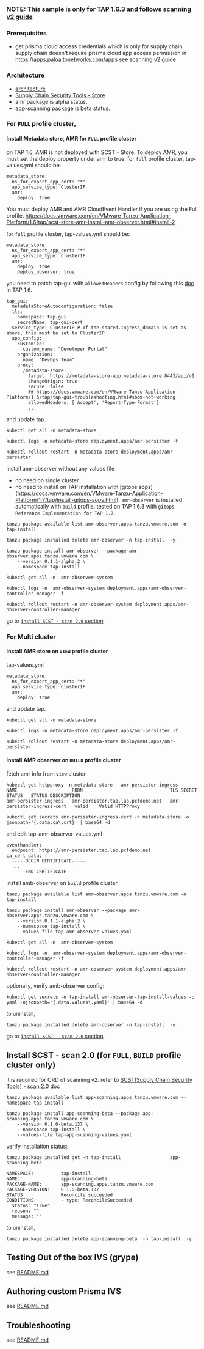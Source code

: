 
### NOTE: This sample is only for TAP 1.6.3 and follows [scanning v2 guide](https://docs.vmware.com/en/VMware-Tanzu-Application-Platform/1.6/tap/scst-scan-install-app-scanning.html)

### Prerequisites
- get prisma cloud access credentials which is only for supply chain. supply chain doesn't require prisma cloud app access permission in https://apps.paloaltonetworks.com/apps
see [scanning v2 guide](https://docs.vmware.com/en/VMware-Tanzu-Application-Platform/1.6/tap/scst-scan-install-app-scanning.html)

### Architecture
- [architecture](https://docs.vmware.com/en/VMware-Tanzu-Application-Platform/1.6/tap/scst-store-amr-architecture.html)
- [Supply Chain Security Tools - Store](https://docs.vmware.com/en/VMware-Tanzu-Application-Platform/1.6/tap/scst-store-deployment-details.html)
-  amr package is alpha status.
-  app-scanning package is beta status.

### For `FULL` profile cluster, 
#### Install Metadata store, AMR for `FULL` profile cluster

on TAP 1.6, AMR is not deployed with SCST - Store. To deploy AMR, you must set the deploy property under amr to true.
for `full` profile cluster, tap-values.yml should be:
```
metadata_store:
  ns_for_export_app_cert: "*"
  app_service_type: ClusterIP
  amr:
    deploy: true
```

You must deploy AMR and AMR CloudEvent Handler if you are using the Full profile.
https://docs.vmware.com/en/VMware-Tanzu-Application-Platform/1.6/tap/scst-store-amr-install-amr-observer.html#install-2

for `full` profile cluster, tap-values.yml should be:
```
metadata_store:
  ns_for_export_app_cert: "*"
  app_service_type: ClusterIP
  amr:
    deploy: true
    deploy_observer: true
```

you need to patch tap-gui with `allowedHeaders` config by following this [doc](https://docs.vmware.com/en/VMware-Tanzu-Application-Platform/1.6/tap/tap-gui-troubleshooting.html#sbom-not-working) in TAP 1.6.
```
tap_gui:
  metadataStoreAutoconfiguration: false 
  tls:
    namespace: tap-gui
    secretName: tap-gui-cert
  service_type: ClusterIP # If the shared.ingress_domain is set as above, this must be set to ClusterIP
  app_config:
    customize:
      custom_name: "Developer Portal"
    organization:
      name: "DevOps Team"
    proxy:
      /metadata-store:
        target: https://metadata-store-app.metadata-store:8443/api/v1
        changeOrigin: true
        secure: false
        ## https://docs.vmware.com/en/VMware-Tanzu-Application-Platform/1.6/tap/tap-gui-troubleshooting.html#sbom-not-working
        allowedHeaders: ['Accept', 'Report-Type-Format']
        ...

```
and update tap.

```
kubectl get all -n metadata-store

kubectl logs -n metadata-store deployment.apps/amr-persister -f

kubectl rollout restart -n metadata-store deployment.apps/amr-persister 
```


install amr-observer without any values file 
- no need on single cluster
- no need to install on TAP installation with [gitops sops)(https://docs.vmware.com/en/VMware-Tanzu-Application-Platform/1.7/tap/install-gitops-sops.html). `amr-observer` is installed automatically with `build` profile. tested on TAP 1.6.3 with `gitops Reference Implementation for TAP 1.7`.

```
tanzu package available list amr-observer.apps.tanzu.vmware.com -n tap-install

tanzu package installed delete amr-observer -n tap-install  -y

tanzu package install amr-observer --package amr-observer.apps.tanzu.vmware.com \
    --version 0.1.1-alpha.2 \
    --namespace tap-install
```

```
kubectl get all -n  amr-observer-system

kubectl logs -n  amr-observer-system deployment.apps/amr-observer-controller-manager -f

kubectl rollout restart -n amr-observer-system deployment.apps/amr-observer-controller-manager
```


go to [`install SCST - scan 2.0` section](#install-scst---scan-20-for-full-build-profile-cluster-only)

### For Multi cluster
####  Install AMR store on `VIEW` profile cluster
tap-values.yml
```
metadata_store:
  ns_for_export_app_cert: "*"
  app_service_type: ClusterIP
  amr:
    deploy: true
```
and update tap.

```
kubectl get all -n metadata-store

kubectl logs -n metadata-store deployment.apps/amr-persister -f

kubectl rollout restart -n metadata-store deployment.apps/amr-persister 

```

#### Install AMR observer on `BUILD` profile cluster

fetch amr info from `view` cluster
```
kubectl get httpproxy -n metadata-store   amr-persister-ingress
NAME                    FQDN                                TLS SECRET                   STATUS   STATUS DESCRIPTION
amr-persister-ingress   amr-persister.tap.lab.pcfdemo.net   amr-persister-ingress-cert   valid    Valid HTTPProxy
```

```
kubectl get secrets amr-persister-ingress-cert -n metadata-store -o jsonpath='{.data.ca\.crt}' | base64 -d
```


and edit tap-amr-observer-values.yml
```
eventhandler:
  endpoint: https://amr-persister.tap.lab.pcfdemo.net
ca_cert_data: |
  -----BEGIN CERTIFICATE-----
  ...
  -----END CERTIFICATE-----
```


install amb-observer on `build` profile cluster
```
tanzu package available list amr-observer.apps.tanzu.vmware.com -n tap-install

tanzu package install amr-observer --package amr-observer.apps.tanzu.vmware.com \
    --version 0.1.1-alpha.2 \
    --namespace tap-install \
    --values-file tap-amr-observer-values.yaml
```


```
kubectl get all -n  amr-observer-system

kubectl logs -n  amr-observer-system deployment.apps/amr-observer-controller-manager -f

kubectl rollout restart -n amr-observer-system deployment.apps/amr-observer-controller-manager
```

optionally, verify amb-observer config:
```
kubectl get secrets -n tap-install amr-observer-tap-install-values -o yaml -ojsonpath='{.data.values\.yaml}' | base64 -d
```

to uninstall,
```
tanzu package installed delete amr-observer -n tap-install  -y
```

go to [`install SCST - scan 2.0` section](#install-scst---scan-20-for-full-build-profile-cluster-only)


##  Install SCST - scan 2.0 (for `FULL`, `BUILD` profile cluster only)
it is required for CRD of scanning v2. refer to [SCST(Supply Chain Security Tools) - scan 2.0 doc ](https://docs.vmware.com/en/VMware-Tanzu-Application-Platform/1.6/tap/scst-scan-install-app-scanning.html#install-2)

```
tanzu package available list app-scanning.apps.tanzu.vmware.com --namespace tap-install

tanzu package install app-scanning-beta --package app-scanning.apps.tanzu.vmware.com \
    --version 0.1.0-beta.137 \
    --namespace tap-install \
    --values-file tap-app-scanning-values.yaml
```
verify installation status:
```
tanzu package installed get -n tap-install                  app-scanning-beta 

NAMESPACE:          tap-install
NAME:               app-scanning-beta
PACKAGE-NAME:       app-scanning.apps.tanzu.vmware.com
PACKAGE-VERSION:    0.1.0-beta.137
STATUS:             Reconcile succeeded
CONDITIONS:         - type: ReconcileSucceeded
  status: "True"
  reason: ""
  message: ""
```

to uninstall,
```
tanzu package installed delete app-scanning-beta  -n tap-install  -y
```

## Testing Out of the box IVS (grype)
see [README.md](README.md)

## Authoring custom Prisma IVS
see [README.md](README.md)

## Troubleshooting
see [README.md](README.md)

